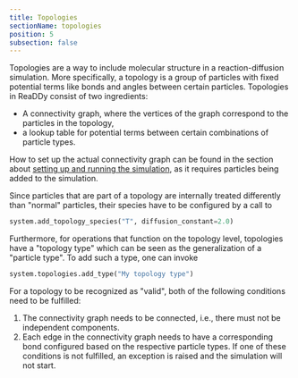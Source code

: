 ```yaml
---
title: Topologies
sectionName: topologies
position: 5
subsection: false
---
```


Topologies are a way to include molecular structure in a reaction-diffusion simulation. More specifically, a topology is a group of particles with fixed potential terms like bonds and angles between certain particles. 
Topologies in ReaDDy consist of two ingredients:
- A connectivity graph, where the vertices of the graph correspond to the particles in the topology,
- a lookup table for potential terms between certain combinations of particle types.

How to set up the actual connectivity graph can be found in the section about [setting up and running the simulation]({{site.baseurl}}/simulation.html), as it requires particles being added to the simulation.

Since particles that are part of a topology are internally treated differently than "normal" particles, their species have to be configured by a call to
```python
system.add_topology_species("T", diffusion_constant=2.0)
```

Furthermore, for operations that function on the topology level, topologies have a "topology type" which can be seen as the generalization of a "particle type". To add such a type, one can invoke
```python
system.topologies.add_type("My topology type")
```

For a topology to be recognized as "valid", both of the following conditions need to be fulfilled:
  1. The connectivity graph needs to be connected, i.e., there must not be independent components.
  2. Each edge in the connectivity graph needs to have a corresponding bond configured based on the respective particle types.
If one of these conditions is not fulfilled, an exception is raised and the simulation will not start.